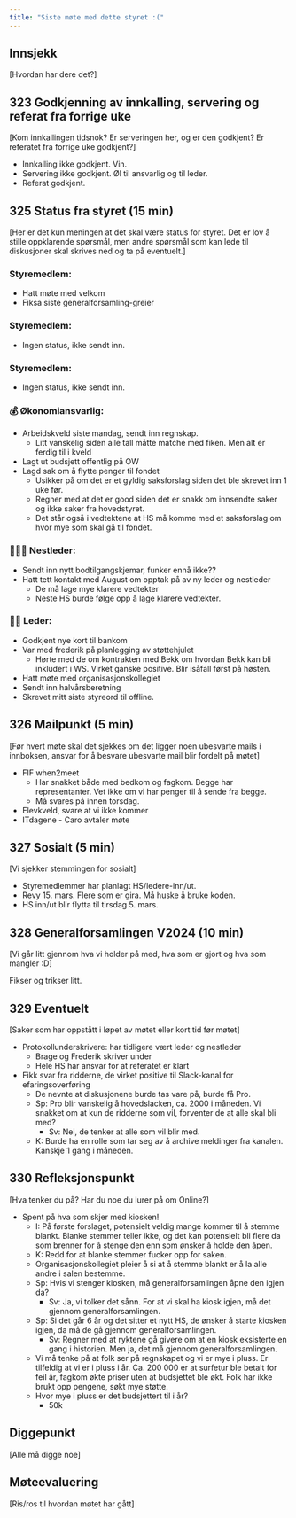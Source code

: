 ```yaml
---
title: "Siste møte med dette styret :("
---
```


## Innsjekk

[Hvordan har dere det?]

## 323 Godkjenning av innkalling, servering og referat fra forrige uke

[Kom innkallingen tidsnok? Er serveringen her, og er den godkjent? Er referatet fra forrige uke godkjent?]

- Innkalling ikke godkjent. Vin.
- Servering ikke godkjent. Øl til ansvarlig og til leder.
- Referat godkjent.

## 325 Status fra styret (15 min)

[Her er det kun meningen at det skal være status for styret. Det er lov å stille oppklarende spørsmål, men andre spørsmål som kan lede til diskusjoner skal skrives ned og ta på eventuelt.]

### Styremedlem:

- Hatt møte med velkom
- Fiksa siste generalforsamling-greier

### Styremedlem:

- Ingen status, ikke sendt inn.

### Styremedlem:

- Ingen status, ikke sendt inn.

### **💰** Økonomiansvarlig:

- Arbeidskveld siste mandag, sendt inn regnskap.
    - Litt vanskelig siden alle tall måtte matche med fiken. Men alt er ferdig til i kveld
- Lagt ut budsjett offentlig på OW
- Lagd sak om å flytte penger til fondet
    - Usikker på om det er et gyldig saksforslag siden det ble skrevet inn 1 uke før.
    - Regner med at det er good siden det er snakk om innsendte saker og ikke saker fra hovedstyret.
    - Det står også i vedtektene at HS må komme med et saksforslag om hvor mye som skal gå til fondet.

### 👩🏻‍🦰 Nestleder:

- Sendt inn nytt bodtilgangskjemar, funker ennå ikke??
- Hatt tett kontakt med August om opptak på av ny leder og nestleder
    - De må lage mye klarere vedtekter
    - Neste HS burde følge opp å lage klarere vedtekter.

### 👩🏾 Leder:

- Godkjent nye kort til bankom
- Var med frederik på planlegging av støttehjulet
    - Hørte med de om kontrakten med Bekk om hvordan Bekk kan bli inkludert i WS. Virket ganske positive. Blir isåfall først på høsten.
- Hatt møte med organisasjonskollegiet
- Sendt inn halvårsberetning
- Skrevet mitt siste styreord til offline.

## 326 Mailpunkt (5 min)

[Før hvert møte skal det sjekkes om det ligger noen ubesvarte mails i innboksen, ansvar for å besvare ubesvarte mail blir fordelt på møtet]

- FIF when2meet
    - Har snakket både med bedkom og fagkom. Begge har representanter. Vet ikke om vi har penger til å sende fra begge.
    - Må svares på innen torsdag.
- Elevkveld, svare at vi ikke kommer
- ITdagene - Caro avtaler møte

## 327 Sosialt (5 min)

[Vi sjekker stemmingen for sosialt]

- Styremedlemmer har planlagt HS/ledere-inn/ut. 
- Revy 15. mars. Flere som er gira. Må huske å bruke koden.
- HS inn/ut blir flytta til tirsdag 5. mars.

## **328 Generalforsamlingen V2024 (10 min)**

[Vi går litt gjennom hva vi holder på med, hva som er gjort og hva som mangler :D]

Fikser og trikser litt.  

## 329 Eventuelt

[Saker som har oppstått i løpet av møtet eller kort tid før møtet]

- Protokollunderskrivere: har tidligere vært leder og nestleder
    - Brage og Frederik skriver under
    - Hele HS har ansvar for at referatet er klart
- Fikk svar fra ridderne, de virket positive til Slack-kanal for efaringsoverføring
    - De nevnte at diskusjonene burde tas vare på, burde få Pro.
    - Sp: Pro blir vanskelig å hovedslacken, ca. 2000 i måneden. Vi snakket om at kun de ridderne som vil, forventer de at alle skal bli med?
        - Sv: Nei, de tenker at alle som vil blir med.
    - K: Burde ha en rolle som tar seg av å archive meldinger fra kanalen. Kanskje 1 gang i måneden.

## 330 Refleksjonspunkt

[Hva tenker du på? Har du noe du lurer på om Online?]

- Spent på hva som skjer med kiosken!
    - I: På første forslaget, potensielt veldig mange kommer til å stemme blankt. Blanke stemmer teller ikke, og det kan potensielt bli flere da som brenner for å stenge den enn som ønsker å holde den åpen. 
    - K: Redd for at blanke stemmer fucker opp for saken. 
    - Organisasjonskollegiet pleier å si at å stemme blankt er å la alle andre i salen bestemme.
    - Sp: Hvis vi stenger kiosken, må generalforsamlingen åpne den igjen da?
        - Sv: Ja, vi tolker det sånn. For at vi skal ha kiosk igjen, må det gjennom generalforsamlingen.
    - Sp: Si det går 6 år og det sitter et nytt HS, de ønsker å starte kiosken igjen, da må de gå gjennom generalforsamlingen.
        - Sv: Regner med at ryktene gå givere om at en kiosk eksisterte en gang i historien. Men ja, det må gjennom generalforsamlingen.
    - Vi må tenke på at folk ser på regnskapet og vi er mye i pluss. Er tilfeldig at vi er i pluss i år. Ca. 200 000 er at surfetur ble betalt for feil år, fagkom økte priser uten at budsjettet ble økt. Folk har ikke brukt opp pengene, søkt mye støtte. 
    - Hvor mye i pluss er det budsjettert til i år?
        - 50k

## Diggepunkt

[Alle må digge noe]

## Møteevaluering

[Ris/ros til hvordan møtet har gått]